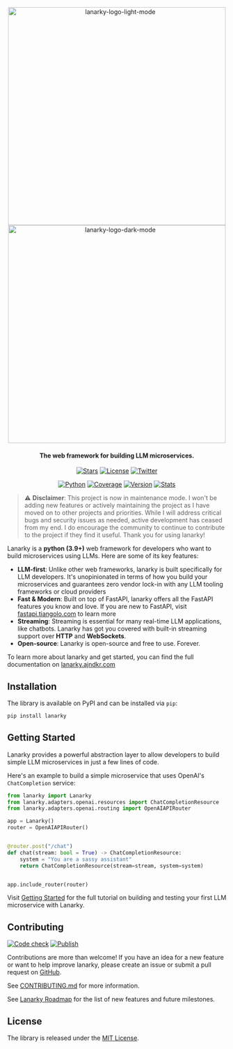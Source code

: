 <div align="center">

<img src="https://raw.githubusercontent.com/ajndkr/lanarky/main/assets/logo-light-mode.png#gh-light-mode-only" alt="lanarky-logo-light-mode" width="500">
<img src="https://raw.githubusercontent.com/ajndkr/lanarky/main/assets/logo-dark-mode.png#gh-dark-mode-only" alt="lanarky-logo-dark-mode" width="500">

<h4>The web framework for building LLM microservices.</h4>

[![Stars](https://img.shields.io/github/stars/ajndkr/lanarky)](https://github.com/ajndkr/lanarky/stargazers)
[![License](https://img.shields.io/badge/License-MIT-yellow.svg)](https://github.com/ajndkr/lanarky/blob/main/LICENSE)
[![Twitter](https://img.shields.io/twitter/follow/LanarkyAPI?style=social)](https://twitter.com/intent/follow?screen_name=LanarkyAPI)

[![Python](https://img.shields.io/pypi/pyversions/lanarky.svg)](https://pypi.org/project/lanarky/)
[![Coverage](https://coveralls.io/repos/github/ajndkr/lanarky/badge.svg?branch=main)](https://coveralls.io/github/ajndkr/lanarky?branch=main)
[![Version](https://badge.fury.io/py/lanarky.svg)](https://pypi.org/project/lanarky/)
[![Stats](https://img.shields.io/pypi/dm/lanarky.svg)](https://pypistats.org/packages/lanarky)

</div>

> ⚠️ **Disclaimer**: This project is now in maintenance mode. I won't be adding new features or actively maintaining the project as I have moved on to other projects and priorities. While I will address critical bugs and security issues as needed, active development has ceased from my end. I do encourage the community to continue to contribute to the project if they find it useful. Thank you for using lanarky!

Lanarky is a **python (3.9+)** web framework for developers who want to build microservices using LLMs.
Here are some of its key features:

- **LLM-first**: Unlike other web frameworks, lanarky is built specifically for LLM developers.
  It's unopinionated in terms of how you build your microservices and guarantees zero vendor lock-in
  with any LLM tooling frameworks or cloud providers
- **Fast & Modern**: Built on top of FastAPI, lanarky offers all the FastAPI features you know and love.
  If you are new to FastAPI, visit [fastapi.tiangolo.com](https://fastapi.tiangolo.com) to learn more
- **Streaming**: Streaming is essential for many real-time LLM applications, like chatbots. Lanarky has
  got you covered with built-in streaming support over **HTTP** and **WebSockets**.
- **Open-source**: Lanarky is open-source and free to use. Forever.

To learn more about lanarky and get started, you can find the full documentation on [lanarky.ajndkr.com](https://lanarky.ajndkr.com)

## Installation

The library is available on PyPI and can be installed via `pip`:

```bash
pip install lanarky
```

## Getting Started

Lanarky provides a powerful abstraction layer to allow developers to build
simple LLM microservices in just a few lines of code.

Here's an example to build a simple microservice that uses OpenAI's `ChatCompletion` service:

```python
from lanarky import Lanarky
from lanarky.adapters.openai.resources import ChatCompletionResource
from lanarky.adapters.openai.routing import OpenAIAPIRouter

app = Lanarky()
router = OpenAIAPIRouter()


@router.post("/chat")
def chat(stream: bool = True) -> ChatCompletionResource:
    system = "You are a sassy assistant"
    return ChatCompletionResource(stream=stream, system=system)


app.include_router(router)
```

Visit [Getting Started](https://lanarky.ajndkr.com/getting-started) for the full tutorial on building
and testing your first LLM microservice with Lanarky.

## Contributing

[![Code check](https://github.com/ajndkr/lanarky/actions/workflows/code-check.yaml/badge.svg)](https://github.com/ajndkr/lanarky/actions/workflows/code-check.yaml)
[![Publish](https://github.com/ajndkr/lanarky/actions/workflows/publish.yaml/badge.svg)](https://github.com/ajndkr/lanarky/actions/workflows/publish.yaml)

Contributions are more than welcome! If you have an idea for a new feature or want to help improve lanarky,
please create an issue or submit a pull request on [GitHub](https://github.com/ajndkr/lanarky).

See [CONTRIBUTING.md](https://github.com/ajndkr/lanarky/blob/main/CONTRIBUTING.md) for more information.

See [Lanarky Roadmap](https://github.com/users/ajndkr/projects/6) for the list of new features and future milestones.

## License

The library is released under the [MIT License](https://github.com/ajndkr/lanarky/blob/main/LICENSE).
